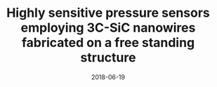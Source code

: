 ---
title: "Highly sensitive pressure sensors employing 3C-SiC nanowires fabricated on a free standing structure"
collection: publications
permalink: /publication/2018-06-19-LaserCut_2
date: 2018-06-19
venue: 'Materials &amp; Design'
paperurl: 'https://doi.org/10.1016/j.matdes.2018.06.031'
citation: 'Phan, H.-P., Dowling, K.M., Ngyuen, T.-K., Dinh, T., Senesky, D.G., Namazu, T., Dao, D.V., and Nguyen, N.-T., &quot;Highly sensitive pressure sensors employing 3C-SiC nanowires fabricated on a free standing structure,&quot; Materials &amp; Design, vol. 156, pp. 16-21, 2018'
link: 'https://doi.org/10.1016/j.matdes.2018.06.031'

---